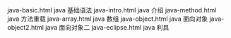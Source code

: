 java-basic.html java 基础语法
java-intro.html java 介绍
java-method.html java 方法重载
java-array.html java 数组
java-object.html java 面向对象
java-object2.html java 面向对象二
java-eclipse.html java 利具

